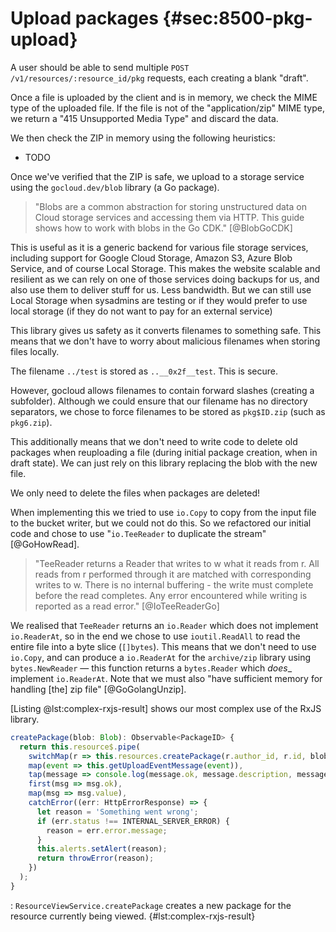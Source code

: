 
# Upload packages {#sec:8500-pkg-upload}

A user should be able to send multiple `POST /v1/resources/:resource_id/pkg` requests, each creating a blank "draft".

Once a file is uploaded by the client and is in memory, we check the MIME
type of the uploaded file. If the file is not of the "application/zip"
MIME type, we return a "415 Unsupported Media Type" and discard the
data.

We then check the ZIP in memory using the following heuristics:

- TODO

Once we've verified that the ZIP is safe, we upload to a storage
service using the `gocloud.dev/blob` library (a Go package).

> "Blobs are a common abstraction for storing unstructured data on
> Cloud storage services and accessing them via HTTP. This guide shows
> how to work with blobs in the Go CDK." [@BlobGoCDK]

This is useful as it is a generic backend for various file storage
services, including support for Google Cloud Storage, Amazon S3, Azure
Blob Service, and of course Local Storage. This makes the website
scalable and resilient as we can rely on one of those services doing
backups for us, and also use them to deliver stuff for us. Less
bandwidth. But we can still use Local Storage when sysadmins are testing
or if they would prefer to use local storage (if they do not want to pay
for an external service)

This library gives us safety as it converts filenames to
something safe. This means that we don't have to worry about malicious
filenames when storing files locally.

The filename `../test` is stored as `..__0x2f__test`. This is
secure.

However, gocloud allows filenames to contain forward slashes (creating a
subfolder). Although we could ensure that our filename has no directory
separators, we chose to force filenames to be stored as `pkg$ID.zip`
(such as `pkg6.zip`).

This additionally means that we don't need to write code to delete old
packages when reuploading a file (during initial package creation,
when in draft state). We can just rely on this library replacing the
blob with the new file.

We only need to delete the files when packages are deleted!

When implementing this we tried to use `io.Copy` to copy from the input
file to the bucket writer, but we could not do this. So we refactored our
initial code and chose to use "`io.TeeReader` to duplicate the stream" [@GoHowRead].

> "TeeReader returns a Reader that writes to w what it reads from r. All
> reads from r performed through it are matched with corresponding
> writes to w. There is no internal buffering - the write must complete
> before the read completes. Any error encountered while writing is
> reported as a read error." [@IoTeeReaderGo]

We realised that `TeeReader` returns an `io.Reader` which does not implement
`io.ReaderAt`, so in the end we chose to use `ioutil.ReadAll` to read the
entire file into a byte slice (`[]bytes`). This means that we don't need to
use `io.Copy`, and can produce a `io.ReaderAt` for the `archive/zip` library using
`bytes.NewReader` — this function returns a `bytes.Reader` which _does__ implement
`io.ReaderAt`. Note that we must also "have sufficient memory for handling [the] zip file" [@GoGolangUnzip].

<!-- Once an actual package has been uploaded the user can choose to publish it, changing the package from the "draft" state to the "pending_review" state.
 -->

[Listing @lst:complex-rxjs-result] shows our most complex use of the RxJS library.

```typescript
createPackage(blob: Blob): Observable<PackageID> {
  return this.resource$.pipe(
    switchMap(r => this.resources.createPackage(r.author_id, r.id, blob)),
    map(event => this.getUploadEventMessage(event)),
    tap(message => console.log(message.ok, message.description, message.value)),
    first(msg => msg.ok),
    map(msg => msg.value),
    catchError((err: HttpErrorResponse) => {
      let reason = 'Something went wrong';
      if (err.status !== INTERNAL_SERVER_ERROR) {
        reason = err.error.message;
      }
      this.alerts.setAlert(reason);
      return throwError(reason);
    })
  );
}
```
: `ResourceViewService.createPackage` creates a new package for the resource currently being viewed. {#lst:complex-rxjs-result}
